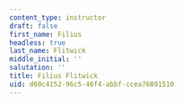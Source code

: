 ```yaml
---
content_type: instructor
draft: false
first_name: Filius
headless: true
last_name: Flitwick
middle_initial: ''
salutation: ''
title: Filius Flitwick
uid: d60c4152-96c5-46f4-abbf-ccea76891510
---
```

